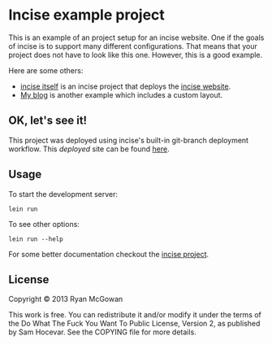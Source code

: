 # Incise example project

This is an example of an project setup for an incise website. One if the goals
of incise is to support many different configurations. That means that your
project does not have to look like this one. However, this is a good example.

Here are some others:

* [incise itself][proj] is an incise project that deploys the [incise
  website][website].
* [My blog][blog] is another example which includes a custom layout.

## OK, let's see it!

This project was deployed using incise's built-in git-branch deployment
workflow. This *deployed* site can be found [here][example-website].

## Usage

To start the development server:

    lein run

To see other options:

    lein run --help

For some better documentation checkout the [incise project][proj].

## License

Copyright © 2013 Ryan McGowan

This work is free. You can redistribute it and/or modify it under the terms of
the Do What The Fuck You Want To Public License, Version 2, as published by Sam
Hocevar. See the COPYING file for more details.

[proj]: https://github.com/RyanMcG/incise
[website]: http://www.ryanmcg.com/incise/
[blog]: http://www.ryanmcg.com/
[example-website]: http://www.ryanmcg.com/incise-example-project/
